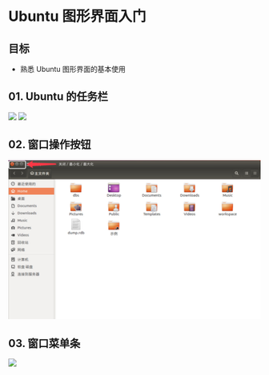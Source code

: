 # Ubuntu 图形界面入门

## 目标

- 熟悉 Ubuntu 图形界面的基本使用

## 01. Ubuntu 的任务栏

![](\media\Linux_part4\Ubuntu的任务栏1.jpg)
![](\media\Linux_part4\Ubuntu的任务栏2.jpg)

## 02. 窗口操作按钮

![](media\Linux_part4\窗口操作按钮.jpg)

## 03. 窗口菜单条

![](\media\Linux_part4\窗口菜单条.jpg)
